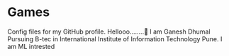 # Games
Config files for my GitHub profile.
Hellooo........👋
I am Ganesh Dhumal Pursuing B-tec in International Institute of Information Technology Pune.
I am ML intrested
